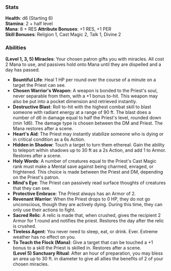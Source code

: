 ### Stats
**Health**: d6 (Starting 6)  
**Stamina**: 2 + half level  
**Mana**: 8 + RES
**Attribute Bonuses**: +1 RES, +1 PER  
**Skill Bonuses**:  Religion 1, Cast Magic 2, Talk 1, Divine 2  
 
### Abilities
**(Level 1, 3, 5) Miracles**: Your chosen patron gifts you with miracles. All cost 2 Mana to use, and passives hold onto Mana until they are dispelled and a day has passed. 
- **Bountiful Life**: Heal 1 HP per round over the course of a minute on a target the Priest can see.
- **Chosen Warrior's Weapon**: A weapon is bonded to the Priest's soul, never separable from them, with a +1 bonus to-hit. This weapon may also be put into a pocket dimension and retrieved instantly.
- **Destructive Blast**: Roll to-hit with the highest combat skill to blast someone with radiant energy at a range of 90 ft. The blast does a number of d6 in damage equal to half the Priest's level, rounded down (min 1d6). The damage type is chosen between the DM and Priest. The Mana restores after a scene.
- **Heart's Aid**: The Priest may instantly stabilize someone who is dying or in critical condition as a 6s Action.  
- **Hidden in Shadow**: Touch a target to turn them ethereal. Gain the ability to teleport within shadows up to 30 ft as a 2s Action, and add 1 to Armor. Restores after a scene.
- **Holy Words**: A number of creatures equal to the Priest's Cast Magic rank must make a Mental save against being charmed, enraged, or frightened. This choice is made between the Priest and DM, depending on the Priest's patron.
- **Mind's Eye**: The Priest can passively read surface thoughts of creatures that they can see.
- **Protective Embrace**: The Priest always has an Armor of 2.
- **Revenant Warrior**: When the Priest drops to 0 HP, they do not go unconscious, though they are actively dying. During this time, they can only use their actions to fight. 
- **Sacred Relic**: A relic is made that, when crushed, gives the recipient 2 Armor for 1 round and notifies the priest. Restores the day after the relic is crushed.
- **Tireless Agent**: You never need to sleep, eat, or drink. Ever. Extreme weather has no effect on you.
- **To Teach the Flock (Mana)**: Give a target that can be touched a +1 bonus to a skill the Priest is skilled in. Restores after a scene.  
**(Level 5) Sanctuary Ritual**: After an hour of preparation, you may bless an area up to 30 ft. in diameter to give all allies the benefits of 2 of your chosen miracles.